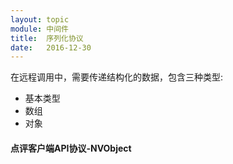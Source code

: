 ```yaml
---
layout: topic
module: 中间件
title:  序列化协议
date:   2016-12-30
---
```


在远程调用中，需要传递结构化的数据，包含三种类型:

* 基本类型
* 数组
* 对象

#### 点评客户端API协议-NVObject
